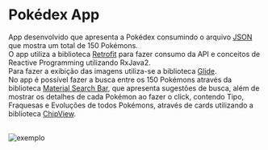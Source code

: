 # Pokédex App
App desenvolvido que apresenta a Pokédex consumindo o arquivo [JSON](https://raw.githubusercontent.com/Biuni/PokemonGO-Pokedex/master/pokedex.json) que mostra um total de 150 Pokémons.
<br>O app utiliza a biblioteca [Retrofit](https://square.github.io/retrofit/) para fazer consumo da API e conceitos de Reactive Programming utilizando RxJava2. 
<br>Para fazer a exibição das imagens utiliza-se a biblioteca [Glide](https://github.com/bumptech/glide).
<br>No app é possível fazer a busca entre os 150 Pokémons através da biblioteca [Material Search Bar](https://github.com/mancj/MaterialSearchBar), que apresenta sugestões de busca, além de mostrar os detalhes de cada Pokémon ao fazer o click, contendo Tipo, Fraquesas e Evoluções de todos Pokémons, através de cards utilizando a biblioteca [ChipView](https://github.com/robertlevonyan/material-chip-view).

<br>![exemplo](https://media2.giphy.com/media/q3YgDXAzFRvKQSPLeU/giphy.gif?cid=790b7611de500cc1b6d4ab6ef941ad041483297a26747f95&rid=giphy.gif&ct=gf)
